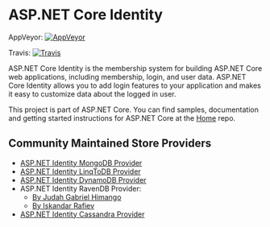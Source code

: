 ASP.NET Core Identity
===

AppVeyor: [![AppVeyor](https://ci.appveyor.com/api/projects/status/vf79kttspnblh2hx/branch/dev?svg=true)](https://ci.appveyor.com/project/aspnetci/Identity/branch/dev)

Travis:   [![Travis](https://travis-ci.org/aspnet/Identity.svg?branch=dev)](https://travis-ci.org/aspnet/Identity)

ASP.NET Core Identity is the membership system for building ASP.NET Core web applications, including membership, login, and user data. ASP.NET Core Identity allows you to add login features to your application and makes it easy to customize data about the logged in user.

This project is part of ASP.NET Core. You can find samples, documentation and getting started instructions for ASP.NET Core at the [Home](https://github.com/aspnet/home) repo.

## Community Maintained Store Providers

 - [ASP.NET Identity MongoDB Provider](https://github.com/tugberkugurlu/AspNetCore.Identity.MongoDB)
 - [ASP.NET Identity LinqToDB Provider](https://github.com/ili/LinqToDB.Identity)
 - [ASP.NET Identity DynamoDB Provider](https://github.com/miltador/AspNetCore.Identity.DynamoDB)
 - ASP.NET Identity RavenDB Provider:
    - [By Judah Gabriel Himango](https://github.com/JudahGabriel/RavenDB.Identity)
    - [By Iskandar Rafiev](https://github.com/maqduni/AspNetCore.Identity.RavenDB)
 - [ASP.NET Identity Cassandra Provider](https://github.com/lkubis/AspNetCore.Identity.Cassandra)
